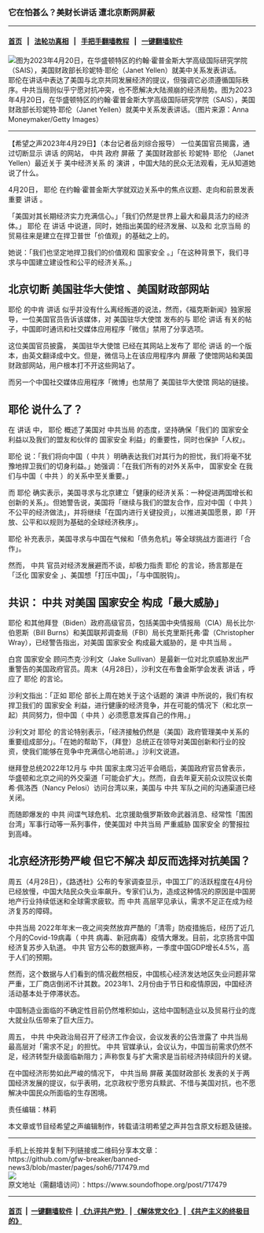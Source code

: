 ### 它在怕甚么？美财长讲话 遭北京断网屏蔽
------------------------

#### [首页](https://github.com/gfw-breaker/banned-news3/blob/master/README.md) &nbsp;&nbsp;|&nbsp;&nbsp; [法轮功真相](https://github.com/begood0513/basic/blob/master/README.md)  &nbsp;&nbsp;|&nbsp;&nbsp; [手把手翻墙教程](https://github.com/gfw-breaker/guides/wiki)  &nbsp;&nbsp;|&nbsp;&nbsp; [一键翻墙软件](https://github.com/gfw-breaker/nogfw/blob/master/README.md)  



<div><img alt="图为2023年4月20日，在华盛顿特区的约翰·霍普金斯大学高级国际研究学院（SAIS），美国财政部长珍妮特·耶伦（Janet Yellen）就美中关系发表讲话。" src="https://img.soundofhope.org/2023-04/1682789508230.jpg"/>
<br/><figcaption class="caption">
 耶伦在讲话中表达了美国与北京共同发展经济的提议，但强调它必须遵循国际秩序。中共当局则似乎宁愿对抗冲突，也不愿解决大陆濒崩的经济局势。图为2023年4月20日，在华盛顿特区的约翰·霍普金斯大学高级国际研究学院（SAIS），美国财政部长珍妮特·耶伦（Janet Yellen）就美中关系发表讲话。（图片来源：Anna Moneymaker/Getty Images）
</figcaption></div><hr/>


<div><div class="Content__Wrapper sc-1bvya0-0 elmmKw article_body" data-checkusr="" itemprop="articleBody">
 <div id="post_place_1">
 </div>
 <p class="meta-top">
  <span class="meta">
   【希望之声2023年4月29日】（本台记者岳刘综合报导）
  </span>
  一位美国官员揭露，通过切断显示
  <ok href="/term/110711">
   讲话
  </ok>
  的网站，
  <ok href="/term/1059">
   中共
  </ok>
  政府
  <ok href="/term/83199">
   屏蔽
  </ok>
  了
  <ok href="/term/45040">
   美国财政部长
  </ok>
  珍妮特·
  <ok href="/term/14862">
   耶伦
  </ok>
  （Janet Yellen）最近关于
  <ok href="/term/57452">
   美中经济关系
  </ok>
  的
  <ok href="/term/34575">
   演讲
  </ok>
  ，中国大陆的民众无法观看，无从知道她说了什么。
 </p>
 <p>
  4月20日，
  <ok href="/term/14862">
   耶伦
  </ok>
  在约翰·霍普金斯大学就双边关系中的焦点议题、走向和前景发表重要
  <ok href="/term/110711">
   讲话
  </ok>
  。
 </p>
 <p>
  「美国对其长期经济实力充满信心。」「我们仍然是世界上最大和最具活力的经济体。」
  <ok href="/term/14862">
   耶伦
  </ok>
  在
  <ok href="/term/110711">
   讲话
  </ok>
  中说道，同时，她指出美国的经济发展、以及和
  <ok href="/term/1252">
   北京当局
  </ok>
  的贸易往来是建立在捍卫普世「价值观」的基础之上的。
 </p>
 <p>
  她说：「我们也坚定地捍卫我们的价值观和
  <ok href="/term/3085">
   国家安全
  </ok>
  。」「在这种背景下，我们寻求与中国建立建设性和公平的经济关系。」
 </p>
 <h2>
  <strong>
   北京切断
   <ok href="/term/94839">
    美国驻华大使馆
   </ok>
   、美国财政部网站
  </strong>
 </h2>
 <p>
  <ok href="/term/14862">
   耶伦
  </ok>
  的中肯
  <ok href="/term/110711">
   讲话
  </ok>
  似乎并没有什么离经叛道的说法，然而，《福克斯新闻》独家报导，一位美国官员告诉该媒体，对
  <ok href="/term/94839">
   美国驻华大使馆
  </ok>
  发布的与
  <ok href="/term/14862">
   耶伦
  </ok>
  <ok href="/term/110711">
   讲话
  </ok>
  有关的帖子，中国即时通讯和社交媒体应用程序「微信」禁用了分享选项。
 </p>
 <p>
  这位美国官员披露，
  <ok href="/term/94839">
   美国驻华大使馆
  </ok>
  已经在其网站上发布了
  <ok href="/term/14862">
   耶伦
  </ok>
  <ok href="/term/110711">
   讲话
  </ok>
  的一个版本，由英文翻译成中文。但是，微信马上在该应用程序内
  <ok href="/term/83199">
   屏蔽
  </ok>
  了使馆网站和美国财政部网站，用户根本打不开这些网站了。
 </p>
 <p>
  而另一个中国社交媒体应用程序「微博」也禁用了
  <ok href="/term/94839">
   美国驻华大使馆
  </ok>
  网站的链接。
 </p>
 <h2>
  <strong>
   <ok href="/term/14862">
    耶伦
   </ok>
   说什么了？
  </strong>
 </h2>
 <p>
  在
  <ok href="/term/110711">
   讲话
  </ok>
  中，
  <ok href="/term/14862">
   耶伦
  </ok>
  概述了美国对
  <ok href="/term/25929">
   中共当局
  </ok>
  的态度，坚持确保「我们的
  <ok href="/term/3085">
   国家安全
  </ok>
  利益以及我们的盟友和伙伴的
  <ok href="/term/3085">
   国家安全
  </ok>
  利益」的重要性，同时也保护「人权」。
 </p>
 <p>
  <ok href="/term/14862">
   耶伦
  </ok>
  说：「我们将向中国（
  <ok href="/term/1059">
   中共
  </ok>
  ）明确表达我们对其行为的担忧，我们将毫不犹豫地捍卫我们的切身利益。」她强调：「在我们所有的对外关系中，
  <ok href="/term/3085">
   国家安全
  </ok>
  在我们与中国（
  <ok href="/term/1059">
   中共
  </ok>
  ）的关系中至关重要。」
 </p>
 <p>
  而
  <ok href="/term/14862">
   耶伦
  </ok>
  确实表示，美国寻求与北京建立「健康的经济关系：一种促进两国增长和创新的关系」。但她警告说，美国将「继续与我们的盟友合作，应对中国（
  <ok href="/term/1059">
   中共
  </ok>
  ）不公平的经济做法」，并将继续「在国内进行关键投资」，以推进美国愿景，即「开放、公平和以规则为基础的全球经济秩序」。
 </p>
 <p>
  <ok href="/term/14862">
   耶伦
  </ok>
  补充表示，美国寻求与中国在气候和「债务危机」等全球挑战方面进行「合作」。
 </p>
 <p>
  然而，
  <ok href="/term/1059">
   中共
  </ok>
  官员对经济发展避而不谈，却极力指责
  <ok href="/term/14862">
   耶伦
  </ok>
  的言论，扬言那是在「泛化
  <ok href="/term/3085">
   国家安全
  </ok>
  」、美国想「打压中国」，「与中国脱钩」。
 </p>
 <h2>
  <strong>
   共识：
   <ok href="/term/1059">
    中共
   </ok>
   对美国
   <ok href="/term/3085">
    国家安全
   </ok>
   构成「最大威胁」
  </strong>
 </h2>
 <p>
  <ok href="/term/14862">
   耶伦
  </ok>
  和其他拜登（Biden）政府高级官员，包括美国中央情报局（CIA）局长比尔·伯恩斯（Bill Burns）和美国联邦调查局（FBI）局长克里斯托弗·雷（Christopher Wray），已经警告指出，对美国
  <ok href="/term/3085">
   国家安全
  </ok>
  构成最大威胁的，是
  <ok href="/term/25929">
   中共当局
  </ok>
  。
 </p>
 <p>
  白宫
  <ok href="/term/3085">
   国家安全
  </ok>
  顾问杰克·沙利文（Jake Sullivan）是最新一位对北京威胁发出严重警告的美国政府官员。周末（4月28日），沙利文在布鲁金斯学会发表
  <ok href="/term/110711">
   讲话
  </ok>
  ，呼应了
  <ok href="/term/14862">
   耶伦
  </ok>
  的言论。
 </p>
 <p>
  沙利文指出：「正如
  <ok href="/term/14862">
   耶伦
  </ok>
  部长上周在她关于这个话题的
  <ok href="/term/34575">
   演讲
  </ok>
  中所说的，我们有权捍卫我们的
  <ok href="/term/3085">
   国家安全
  </ok>
  利益，进行健康的经济竞争，并在可能的情况下（和北京一起）共同努力，但中国（
  <ok href="/term/1059">
   中共
  </ok>
  ）必须愿意发挥自己的作用。」
 </p>
 <p>
  沙利文对
  <ok href="/term/14862">
   耶伦
  </ok>
  的言论特别表示，「经济接触仍然是（美国）政府管理美中关系的重要组成部分」。「在她的帮助下，（拜登）总统正在领导对美国创新和行业的投资，使我们能够在竞争中充满信心地前进。」沙利文说道。
 </p>
 <p>
  继拜登总统2022年12月与
  <ok href="/term/1059">
   中共
  </ok>
  国家主席习近平会晤后，美国政府官员曾表示，华盛顿和北京之间的外交渠道「可能会扩大」。然而，自去年夏天前众议院议长南希·佩洛西（Nancy Pelosi）访问台湾以来，美国与
  <ok href="/term/1059">
   中共
  </ok>
  军队之间的沟通渠道已经关闭。
 </p>
 <p>
  而随即爆发的
  <ok href="/term/1059">
   中共
  </ok>
  间谍气球危机、北京援助俄罗斯致命武器消息、经常性「围困台湾」军事行动等一系列事件，使美国对
  <ok href="/term/25929">
   中共当局
  </ok>
  严重威胁
  <ok href="/term/3085">
   国家安全
  </ok>
  的警报拉到高峰。
 </p>
 <h2>
  <strong>
   北京经济形势严峻 但它不解决 却反而选择对抗美国？
  </strong>
 </h2>
 <p>
  周五（4月28日），《路透社》公布的专家调查显示，中国工厂的活跃程度在4月份已经放慢，中国大陆民众失业率飙升。专家们认为，造成这种情况的原因是中国房地产行业持续低迷和全球需求疲软。而
  <ok href="/term/1059">
   中共
  </ok>
  高层罕见承认，需求不足正在成为经济复苏的障碍。
 </p>
 <p>
  <ok href="/term/25929">
   中共当局
  </ok>
  2022年年末一夜之间突然放弃严酷的「清零」防疫措施后，经历了近几个月的Covid-19病毒（
  <ok href="/term/1059">
   中共
  </ok>
  病毒、新冠病毒）疫情大爆发。目前，北京扬言中国经济复苏步入轨道。
  <ok href="/term/1059">
   中共
  </ok>
  官方公布的数据声称，一季度中国GDP增长4.5%，高于人们的预期。
 </p>
 <p>
  然而，这个数据与人们看到的情况截然相反，中国核心经济发达地区失业问题非常严重，工厂商店倒闭不计其数。2023年1、2月份由于节日和疫情原因，中国经济活动基本处于停滞状态。
 </p>
 <p>
  中国制造业面临的不确定性目前仍然堆积如山，这给中国制造业以及贸易行业的庞大就业队伍带来了巨大压力。
 </p>
 <p>
  周五，
  <ok href="/term/1059">
   中共
  </ok>
  中央政治局召开了经济工作会议，会议发表的公告泄露了
  <ok href="/term/25929">
   中共当局
  </ok>
  最高层对「需求不足」的担忧。
  <ok href="/term/1059">
   中共
  </ok>
  官媒承认，会议认为，中国当前需求仍然不足，经济转型升级面临新阻力；声称恢复与扩大需求是当前经济持续回升的关键。
 </p>
 <p>
  在中国经济形势如此严峻的情况下，
  <ok href="/term/25929">
   中共当局
  </ok>
  <ok href="/term/83199">
   屏蔽
  </ok>
  <ok href="/term/45040">
   美国财政部长
  </ok>
  发表的关于两国经济发展的提议，似乎表明，北京政权宁愿穷兵黩武、不惜与美国对抗，也不愿解决中国民众所面临的生存困境。
 </p>
 <p class="meta-btm">
  责任编辑：林莉
 </p>
 <p class="meta-btm">
  本文章或节目经希望之声编辑制作，转载请注明希望之声并包含原文标题及链接。
 </p>
</div>
</div>
<hr/>
手机上长按并复制下列链接或二维码分享本文章：<br/>
https://github.com/gfw-breaker/banned-news3/blob/master/pages/soh6/717479.md <br/>
<a href='https://github.com/gfw-breaker/banned-news3/blob/master/pages/soh6/717479.md'><img src='https://github.com/gfw-breaker/banned-news3/blob/master/pages/soh6/717479.md.png'/></a> <br/>
原文地址（需翻墙访问）：https://www.soundofhope.org/post/717479


------------------------
#### [首页](https://github.com/gfw-breaker/banned-news3/blob/master/README.md) &nbsp;|&nbsp; [一键翻墙软件](https://github.com/gfw-breaker/nogfw/blob/master/README.md) &nbsp;| [《九评共产党》](https://github.com/gfw-breaker/9ping.md/blob/master/README.md#九评之一评共产党是什么) | [《解体党文化》](https://github.com/gfw-breaker/jtdwh.md/blob/master/README.md) | [《共产主义的终极目的》](https://github.com/gfw-breaker/gczydzjmd.md/blob/master/README.md)


<img src='http://gfw-breaker.win/banned-news3/pages/soh6/717479.md' width='0px' height='0px'/>
